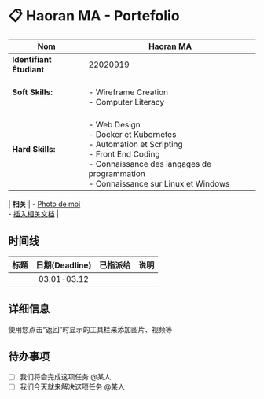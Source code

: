 # 📋 Haoran MA - **Portefolio**

| **Nom**                  | Haoran MA                                                                                                                                                                            |
| ------------------------ | ------------------------------------------------------------------------------------------------------------------------------------------------------------------------------------ |
| **Identifiant Étudiant** | 22020919                                                                                                                                                                             |
| **Soft Skills:**         | <br>- Wireframe Creation<br>- Computer Literacy<br>                                                                                                                                  |
| **Hard Skills:**         | <br>- Web Design<br>- Docker et Kubernetes<br>- Automation et Scripting<br>- Front End Coding<br>- Connaissance des langages de programmation<br>- Connaissance sur Linux et Windows |

| **相关** | - [Photo de moi](./Haoran_MA.jpg) <br>- [插入相关文档](http://document) |

## 时间线

| 标题 | 日期(Deadline) | 已指派给 | 说明 |
| ---- | :------------: | -------- | ---- |
|      |  03.01-03.12   |          |      |

## 详细信息

使用您点击“返回”时显示的工具栏来添加图片、视频等

## 待办事项

- [ ] 我们将会完成这项任务 @某人
- [ ] 我们今天就来解决这项任务 @某人

<!--
# Haoran MA - **Portefolio**
提前 🌱 | 进行中 🔨 | 已完成 ⭐  |
<div >
    <img src="./Haoran_MA.jpg" alt="moi" width="150" style="float: left;"/>

    _J'aime de novelles technologies et j'ai passion de approfondir la domaine informatique !_

</div>

## presentation

**Prenom** : Haoran
**Nom** : MA
**Identifiant etudiant** : 22020919

 -->
